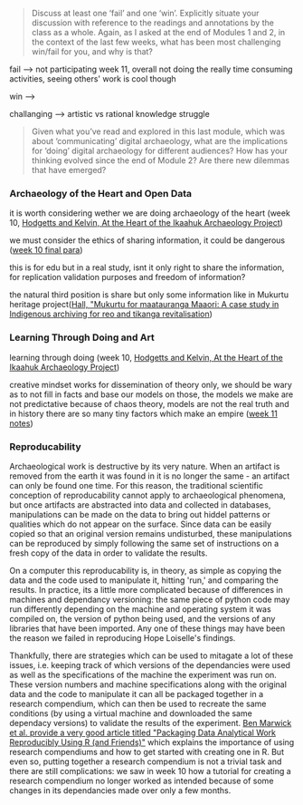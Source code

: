 >Discuss at least one ‘fail’ and one ‘win’. Explicitly situate your discussion with reference to the readings and annotations by the class as a whole. Again, as I asked at the end of Modules 1 and 2, in the context of the last few weeks, what has been most challenging win/fail for you, and why is that?

fail --> not participating week 11, overall not doing the really time consuming activities, seeing others' work is cool though

win -->

challanging --> artistic vs rational knowledge struggle

>Given what you’ve read and explored in this last module, which was about ‘communicating’ digital archaeology, what are the implications for ‘doing’ digital archaeology for different audiences? How has your thinking evolved since the end of Module 2? Are there new dilemmas that have emerged?

### Archaeology of the Heart and Open Data

it is worth considering wether we are doing archaeology of the heart (week 10, [Hodgetts and Kelvin, At the Heart of the Ikaahuk Archaeology Project](https://digiarch.netlify.app/data/hodgetts-kelvin.pdf))

we must consider the ethics of sharing information, it could be dangerous ([week 10 final para](https://github.com/Archeron1148/week-ten/blob/main/reflection.md))

this is for edu but in a real study, isnt it only right to share the information, for replication validation purposes and freedom of information?

the natural third position is share but only some information like in Mukurtu heritage project([Hall, "Mukurtu for maatauranga Maaori: A case study in Indigenous archiving for reo and tikanga revitalisation](https://www.waikato.ac.nz/__data/assets/pdf_file/0007/394945/chapter25.pdf))

### Learning Through Doing and Art

learning through doing (week 10, [Hodgetts and Kelvin, At the Heart of the Ikaahuk Archaeology Project](https://digiarch.netlify.app/data/hodgetts-kelvin.pdf))

creative mindset works for dissemination of theory only, we should be wary as to not fill in facts and base our models on those, the models we make are not predictative because of chaos theory, models are not the real truth and in history there are so many tiny factors which make an empire ([week 11 notes](https://github.com/Archeron1148/week-eleven/blob/main/reflection.md))

### Reproducability

Archaeological work is destructive by its very nature. When an artifact is removed from the earth it was found in it is no longer the same - an artifact can only be found one time. For this reason, the traditional scientific conception of reproducability cannot apply to archaeological phenomena, but once artifacts are abstracted into data and collected in databases, manipulations can be made on the data to bring out hiddel patterns or qualities which do not appear on the surface. Since data can be easily copied so that an original version remains undisturbed, these manipulations can be reproduced by simply following the same set of instructions on a fresh copy of the data in order to validate the results.

On a computer this reproducability is, in theory, as simple as copying the data and the code used to manipulate it, hitting 'run,' and comparing the results. In practice, its a little more complicated because of differences in machines and dependancy versioning: the same piece of python code may run differently depending on the machine and operating system it was compiled on, the version of python being used, and the versions of any libraries that have been imported. Any one of these things may have been the reason we failed in reproducing Hope Loiselle's findings.

Thankfully, there are strategies which can be used to mitagate a lot of these issues, i.e. keeping track of which versions of the dependancies were used as well as the specifications of the machine the experiment was run on. These version numbers and machine specifications along with the original data and the code to manipulate it can all be packaged together in a research compendium, which can then be used to recreate the same conditions (by using a virtual machine and downloaded the same dependacy versions) to validate the results of the experiment. [Ben Marwick et al. provide a very good article titled "Packaging Data Analytical Work Reproducibly Using R (and Friends)"](http://faculty.washington.edu/bmarwick/PDFs/Marwick-Boettiger-Mullen-2018-TAS-research-compendia.pdf) which explains the importance of using research compendiums and how to get started with creating one in R. But even so, putting together a research compendium is not a trivial task and there are still complications: we saw in week 10 how a tutorial for creating a research compendium no longer worked as intended because of some changes in its dependancies made over only a few months. 
